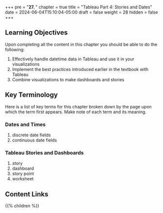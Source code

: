 +++
pre = "<b>27. </b>"
chapter = true
title = "Tableau Part 4: Stories and Dates"
date = 2024-06-04T15:10:04-05:00
draft = false
weight = 28
hidden = false 
+++

## Learning Objectives

Upon completing all the content in this chapter you should be able to do the following:

1. Effectively handle datetime data in Tableau and use it in your visualizations
1. Implement the best practices introduced earlier in the textbook with Tableau
1. Combine visualizations to make dashboards and stories

## Key Terminology

Here is a list of key terms for this chapter broken down by the page upon which the term first appears. Make note of each term and its meaning.

### Dates and Times

1. discrete date fields
1. continuous date fields

### Tableau Stories and Dashboards

1. story
1. dashboard
1. story point
1. worksheet

## Content Links

{{% children %}}
